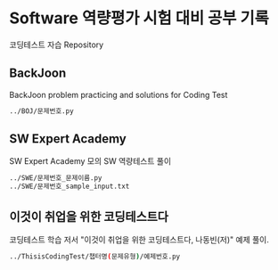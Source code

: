 # Software 역량평가 시험 대비 공부 기록

코딩테스트 자습 Repository

## BackJoon
BackJoon problem practicing and solutions for Coding Test
~~~bash
../BOJ/문제번호.py
~~~
## SW Expert Academy

SW Expert Academy 모의 SW 역량테스트 풀이
~~~bash
../SWE/문제번호_문제이름.py
../SWE/문제번호_sample_input.txt
~~~

## 이것이 취업을 위한 코딩테스트다 

코딩테스트 학습 저서 "이것이 취업을 위한 코딩테스트다, 나동빈(저)" 예제 풀이.
~~~bash
../ThisisCodingTest/챕터명(문제유형)/예제번호.py
~~~